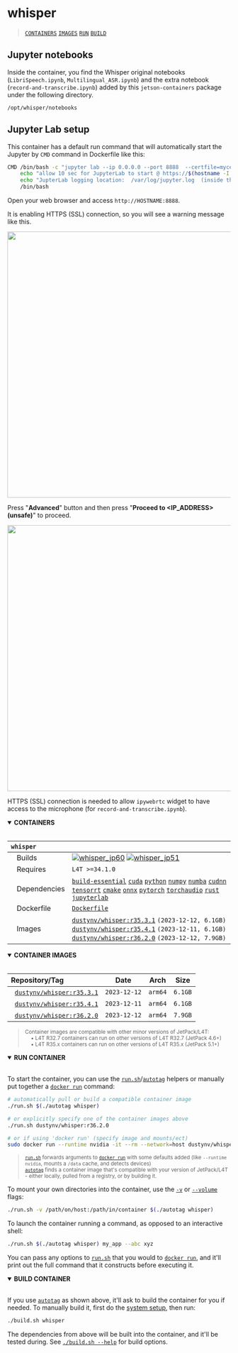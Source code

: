 # whisper

> [`CONTAINERS`](#user-content-containers) [`IMAGES`](#user-content-images) [`RUN`](#user-content-run) [`BUILD`](#user-content-build)


## Jupyter notebooks

Inside the container, you find the Whisper original notebooks (`LibriSpeech.ipynb`, `Multilingual_ASR.ipynb`) and the extra notebook (`record-and-transcribe.ipynb`) added by this `jetson-containers` package under the following directory.

`/opt/whisper/notebooks`

## Jupyter Lab setup

This container has a default run command that will automatically start the Jupyter by `CMD` command in Dockerfile like this:

```bash
CMD /bin/bash -c "jupyter lab --ip 0.0.0.0 --port 8888  --certfile=mycert.pem --keyfile mykey.key --allow-root &> /var/log/jupyter.log" & \
	echo "allow 10 sec for JupyterLab to start @ https://$(hostname -I | cut -d' ' -f1):8888 (password nvidia)" && \
	echo "JupterLab logging location:  /var/log/jupyter.log  (inside the container)" && \
	/bin/bash
```

Open your web browser and access `http://HOSTNAME:8888`.

It is enabling HTTPS (SSL) connection, so you will see a warning message like this.

<img src="https://raw.githubusercontent.com/dusty-nv/jetson-containers/docs/docs/images/chrome_ssl_cert.png" width="600px">

Press "**Advanced**" button and then press "**Proceed to <IP_ADDRESS> (unsafe)**" to proceed.

<img src="https://raw.githubusercontent.com/dusty-nv/jetson-containers/docs/docs/images/chrome_ssl_advanced.png" width="600px">

HTTPS (SSL) connection is needed to allow `ipywebrtc` widget to have access to the microphone (for `record-and-transcribe.ipynb`).

<details open>
<summary><b><a id="containers">CONTAINERS</a></b></summary>
<br>

| **`whisper`** | |
| :-- | :-- |
| &nbsp;&nbsp;&nbsp;Builds | [![`whisper_jp60`](https://img.shields.io/github/actions/workflow/status/dusty-nv/jetson-containers/whisper_jp60.yml?label=whisper:jp60)](https://github.com/dusty-nv/jetson-containers/actions/workflows/whisper_jp60.yml) [![`whisper_jp51`](https://img.shields.io/github/actions/workflow/status/dusty-nv/jetson-containers/whisper_jp51.yml?label=whisper:jp51)](https://github.com/dusty-nv/jetson-containers/actions/workflows/whisper_jp51.yml) |
| &nbsp;&nbsp;&nbsp;Requires | `L4T >=34.1.0` |
| &nbsp;&nbsp;&nbsp;Dependencies | [`build-essential`](/packages/build-essential) [`cuda`](/packages/cuda/cuda) [`python`](/packages/python) [`numpy`](/packages/numpy) [`numba`](/packages/numba) [`cudnn`](/packages/cuda/cudnn) [`tensorrt`](/packages/tensorrt) [`cmake`](/packages/cmake/cmake_pip) [`onnx`](/packages/onnx) [`pytorch`](/packages/pytorch) [`torchaudio`](/packages/pytorch/torchaudio) [`rust`](/packages/rust) [`jupyterlab`](/packages/jupyterlab) |
| &nbsp;&nbsp;&nbsp;Dockerfile | [`Dockerfile`](Dockerfile) |
| &nbsp;&nbsp;&nbsp;Images | [`dustynv/whisper:r35.3.1`](https://hub.docker.com/r/dustynv/whisper/tags) `(2023-12-12, 6.1GB)`<br>[`dustynv/whisper:r35.4.1`](https://hub.docker.com/r/dustynv/whisper/tags) `(2023-12-11, 6.1GB)`<br>[`dustynv/whisper:r36.2.0`](https://hub.docker.com/r/dustynv/whisper/tags) `(2023-12-12, 7.9GB)` |

</details>

<details open>
<summary><b><a id="images">CONTAINER IMAGES</a></b></summary>
<br>

| Repository/Tag | Date | Arch | Size |
| :-- | :--: | :--: | :--: |
| &nbsp;&nbsp;[`dustynv/whisper:r35.3.1`](https://hub.docker.com/r/dustynv/whisper/tags) | `2023-12-12` | `arm64` | `6.1GB` |
| &nbsp;&nbsp;[`dustynv/whisper:r35.4.1`](https://hub.docker.com/r/dustynv/whisper/tags) | `2023-12-11` | `arm64` | `6.1GB` |
| &nbsp;&nbsp;[`dustynv/whisper:r36.2.0`](https://hub.docker.com/r/dustynv/whisper/tags) | `2023-12-12` | `arm64` | `7.9GB` |

> <sub>Container images are compatible with other minor versions of JetPack/L4T:</sub><br>
> <sub>&nbsp;&nbsp;&nbsp;&nbsp;• L4T R32.7 containers can run on other versions of L4T R32.7 (JetPack 4.6+)</sub><br>
> <sub>&nbsp;&nbsp;&nbsp;&nbsp;• L4T R35.x containers can run on other versions of L4T R35.x (JetPack 5.1+)</sub><br>
</details>

<details open>
<summary><b><a id="run">RUN CONTAINER</a></b></summary>
<br>

To start the container, you can use the [`run.sh`](/docs/run.md)/[`autotag`](/docs/run.md#autotag) helpers or manually put together a [`docker run`](https://docs.docker.com/engine/reference/commandline/run/) command:
```bash
# automatically pull or build a compatible container image
./run.sh $(./autotag whisper)

# or explicitly specify one of the container images above
./run.sh dustynv/whisper:r36.2.0

# or if using 'docker run' (specify image and mounts/ect)
sudo docker run --runtime nvidia -it --rm --network=host dustynv/whisper:r36.2.0
```
> <sup>[`run.sh`](/docs/run.md) forwards arguments to [`docker run`](https://docs.docker.com/engine/reference/commandline/run/) with some defaults added (like `--runtime nvidia`, mounts a `/data` cache, and detects devices)</sup><br>
> <sup>[`autotag`](/docs/run.md#autotag) finds a container image that's compatible with your version of JetPack/L4T - either locally, pulled from a registry, or by building it.</sup>

To mount your own directories into the container, use the [`-v`](https://docs.docker.com/engine/reference/commandline/run/#volume) or [`--volume`](https://docs.docker.com/engine/reference/commandline/run/#volume) flags:
```bash
./run.sh -v /path/on/host:/path/in/container $(./autotag whisper)
```
To launch the container running a command, as opposed to an interactive shell:
```bash
./run.sh $(./autotag whisper) my_app --abc xyz
```
You can pass any options to [`run.sh`](/docs/run.md) that you would to [`docker run`](https://docs.docker.com/engine/reference/commandline/run/), and it'll print out the full command that it constructs before executing it.
</details>
<details open>
<summary><b><a id="build">BUILD CONTAINER</b></summary>
<br>

If you use [`autotag`](/docs/run.md#autotag) as shown above, it'll ask to build the container for you if needed.  To manually build it, first do the [system setup](/docs/setup.md), then run:
```bash
./build.sh whisper
```
The dependencies from above will be built into the container, and it'll be tested during.  See [`./build.sh --help`](/jetson_containers/build.py) for build options.
</details>
